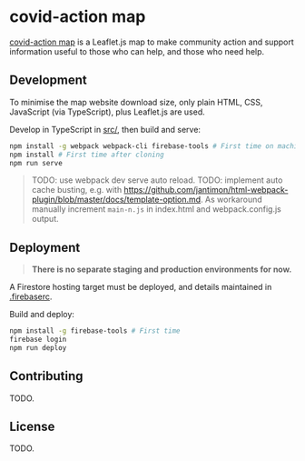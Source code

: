 # covid-action map

[covid-action map](https://covid-action-map.web.app) is a Leaflet.js map to make community action and support information useful to those who can help, and those who need help.

## Development

To minimise the map website download size, only plain HTML, CSS, JavaScript (via TypeScript), plus Leaflet.js are used.

Develop in TypeScript in [src/](./src/), then build and serve:

```bash
npm install -g webpack webpack-cli firebase-tools # First time on machine
npm install # First time after cloning
npm run serve
```

> TODO: use webpack dev serve auto reload.
> TODO: implement auto cache busting, e.g. with https://github.com/jantimon/html-webpack-plugin/blob/master/docs/template-option.md. As workaround manually increment `main-n.js` in index.html and webpack.config.js output.

## Deployment

> **There is no separate staging and production environments for now.**

A Firestore hosting target must be deployed, and details maintained in [.firebaserc](./.firebaserc).

Build and deploy:

```bash
npm install -g firebase-tools # First time
firebase login
npm run deploy
```

## Contributing

TODO.

## License

TODO.

